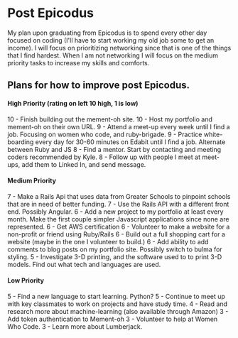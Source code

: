 # Post Epicodus

My plan upon graduating from Epicodus is to spend every other day focused on coding (I'll have to start working my old job some to get an income). I will focus on prioritizing networking since that is one of the things that I find hardest. When I am not networking I will focus on the medium priority tasks to increase my skills and comforts.


## Plans for how to improve post Epicodus.
#### High Priority (rating on left 10 high, 1 is low)

10 - Finish building out the mement-oh site.
10 - Host my portfolio and mement-oh on their own URL.
9 - Attend a meet-up every week until I find a job. Focusing on women who code, and ruby-brigade.
9 - Practice white-boarding every  day for 30-60 minutes on Edabit until I find a job. Alternate between Ruby and JS
8 - Find a mentor. Start by contacting and meeting coders recommended by Kyle.
8 - Follow up with people I meet at meet-ups, add them to Linked In, and send message.

#### Medium Priority
7 - Make a Rails Api that uses data from Greater Schools to pinpoint schools that are in need of better funding.
7 - Use the Rails API with a different front end. Possibly Angular.
6 - Add a new project to my portfolio at least every month. Make the first couple simpler Javascript applications since none are represented.
6 - Get AWS certification
6 - Volunteer to make a website for a non-profit or friend using Ruby/Rails
6 - Build out a full shopping cart for a website (maybe in the one I volunteer to build.)
6 - Add ability to add comments to blog posts on my portfolio site. Possibly switch to bulma for styling.
5 - Investigate 3-D printing, and the software used to to print 3-D models. Find out what tech and languages are used.

#### Low Priority
5 - Find a new language to start learning. Python?
5 - Continue to meet up with key classmates to work on projects and have study time.
4 - Read and research more about machine-learning (also available through Amazon)
3 - Add token authentication to Mement-oh
3 -  Volunteer to help at Women Who Code.
3 - Learn more about Lumberjack.
